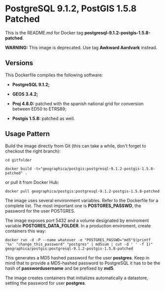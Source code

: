 PostgreSQL 9.1.2, PostGIS 1.5.8 Patched
=====================================================

This is the README.md for Docker tag __postgresql-9.1.2-postgis-1.5.8-patched__.

__WARNING:__ This image is deprecated. Use tag __Awkward Aardvark__ instead.

Versions
--------
This Dockerfile compiles the following software:

- __PostgreSQL 9.1.2;__

- __GEOS 3.4.2;__

- __Proj 4.8.0:__ patched with the spanish national grid for conversion between ED50 to ETRS89;

- __Postgis 1.5.8:__ patched as well.

Usage Pattern
-------------
Build the image directly from Git (this can take a while, don't forget to checkout the right branch):

```Shell
cd gitfolder

docker build -t="geographica/postgis:postgresql-9.1.2-postgis-1.5.8-patched" .
```

or pull it from Docker Hub:

```Shell
docker pull geographica/postgis:postgresql-9.1.2-postgis-1.5.8-patched
```

The image uses several environment variables. Refer to the Dockerfile for a complete list. The most important one is __POSTGRES_PASSWD__, the password for the user POSTGRES.

The image exposes port 5432 and a volume designated by enviroment variable __POSTGRES_DATA_FOLDER__. In a production enviroment, create containers this way:

```Shell
docker run -d -P --name whatever -e "POSTGRES_PASSWD="md5"$(printf '%s' "change_this_password" "postgres" | md5sum | cut -d ' ' -f 1)" geographica/postgis:postgresql-9.1.2-postgis-1.5.8-patched 
```

This generates a MD5 hashed password for the user __postgres__. Keep in mind that to provide a MD5-hashed password to PostgreSQL it has to be the hash of __passwordusername__ and be prefixed by __md5__.

The image creates containers that initializes automatically a datastore, setting the password for user __postgres__. 
